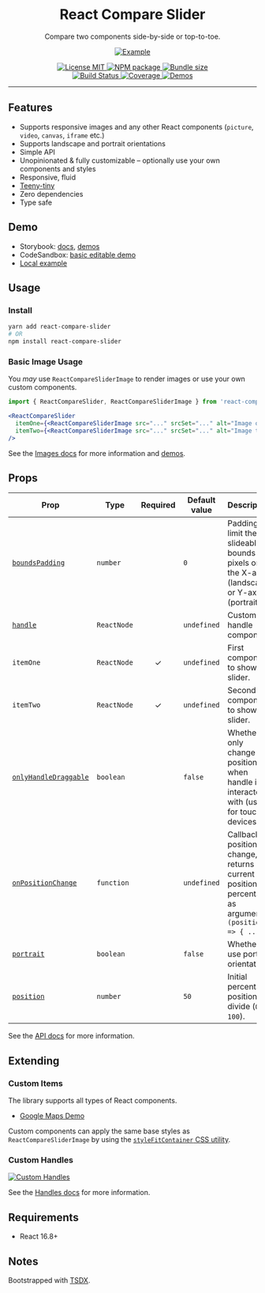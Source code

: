 <div align="center">
  <h1>React Compare Slider</h1>
  <p>Compare two components side-by-side or top-to-toe.</p>

[![Example](./example/default-handle-capture.gif)](https://codesandbox.io/s/react-compare-slider-simple-example-9si6l?file=/src/App.jsx)

<a href="https://github.com/nerdyman/react-compare-slider/blob/master/LICENSE">
  <img src="https://img.shields.io/npm/l/react-compare-slider.svg" alt="License MIT" />
</a>
<a href="https://npmjs.com/package/react-compare-slider">
  <img src="https://img.shields.io/npm/v/react-compare-slider.svg" alt="NPM package" />
</a>
<a href="https://bundlephobia.com/result?p=react-compare-slider">
  <img src="https://img.shields.io/bundlephobia/minzip/react-compare-slider.svg?color=brightgreen" alt="Bundle size" />
</a>
<br/>
<a href="https://github.com/nerdyman/react-compare-slider/actions?query=workflow%3Abuild">
  <img src="https://img.shields.io/github/workflow/status/nerdyman/react-compare-slider/build" alt="Build Status" />
</a>
<a href="https://codeclimate.com/github/nerdyman/react-compare-slider">
  <img src="https://img.shields.io/codeclimate/coverage/nerdyman/react-compare-slider" alt="Coverage" />
</a>
<a href="https://react-compare-slider.vercel.app">
  <img src="https://raw.githubusercontent.com/storybookjs/brand/8d28584c89959d7075c237e9345955c895048977/badge/badge-storybook.svg" alt="Demos" />
</a>

</div>

---

## Features

- Supports responsive images and any other React components (`picture`, `video`, `canvas`, `iframe` etc.)
- Supports landscape and portrait orientations
- Simple API
- Unopinionated & fully customizable &ndash; optionally use your own components and styles
- Responsive, fluid
- [Teeny-tiny](https://bundlephobia.com/result?p=react-compare-slider)
- Zero dependencies
- Type safe

## Demo

- Storybook: [docs](https://react-compare-slider.vercel.app/?path=/docs/docs-intro--page), [demos](https://react-compare-slider.vercel.app/?path=/story/demos)
- CodeSandbox: [basic editable demo](https://codesandbox.io/s/react-compare-slider-simple-example-9si6l)
- [Local example](./example)

## Usage

### Install

```sh
yarn add react-compare-slider
# OR
npm install react-compare-slider
```

### Basic Image Usage

You *may* use `ReactCompareSliderImage` to render images or use your own custom
components.

```jsx
import { ReactCompareSlider, ReactCompareSliderImage } from 'react-compare-slider';

<ReactCompareSlider
  itemOne={<ReactCompareSliderImage src="..." srcSet="..." alt="Image one" />}
  itemTwo={<ReactCompareSliderImage src="..." srcSet="..." alt="Image two" />}
/>
```

See the [Images docs](https://react-compare-slider.vercel.app/?path=/docs/docs-images--page) for more information and [demos](https://react-compare-slider.vercel.app/?path=/story/demos--images).

## Props

| Prop | Type | Required | Default value | Description |
|------|------|:--------:|---------------|-------------|
| [`boundsPadding`](https://react-compare-slider.vercel.app/?path=/story/docs-bounds-padding--page) | `number` |   | `0` | Padding to limit the slideable bounds in pixels on the X-axis (landscape) or Y-axis (portrait). |
| [`handle`](https://react-compare-slider.vercel.app/?path=/story/docs-handles--page) | `ReactNode` |   | `undefined` | Custom handle component. |
| `itemOne`   | `ReactNode` | ✓ | `undefined` | First component to show in slider. |
| `itemTwo`   | `ReactNode` | ✓ | `undefined` | Second component to show in slider. |
| [`onlyHandleDraggable`](https://react-compare-slider.vercel.app/?path=/story/docs-only-handle-draggable--page) | `boolean`  |   | `false` | Whether to only change position when handle is interacted with (useful for touch devices). |
| [`onPositionChange`](https://react-compare-slider.vercel.app/?path=/story/demos--on-position-change)  | `function`  |   | `undefined` | Callback on position change, returns current position percentage as argument `(position) => { ... }`. |
| [`portrait`](https://react-compare-slider.vercel.app/?path=/story/demos--portrait) | `boolean`   |   | `false` | Whether to use portrait orientation. |
| [`position`](https://react-compare-slider.vercel.app/?path=/story/demos--position)  | `number`    |   | `50` | Initial percentage position of divide (`0-100`). |

See the [API docs](https://react-compare-slider.vercel.app/?path=/docs/docs-api--page) for more information.

## Extending

### Custom Items

The library supports all types of React components.

- [Google Maps Demo](https://react-compare-slider.vercel.app/?path=/story/demos-custom-components--google-maps)

Custom components can apply the same base styles as `ReactCompareSliderImage` 
by using the [`styleFitContainer` CSS utility](https://react-compare-slider.vercel.app/?path=/docs/docs-api--page#stylefitcontainer).

### Custom Handles

[![Custom Handles](./example/custom-handle-capture.gif)](https://react-compare-slider.vercel.app/?path=/story/demos-handles--individual-styles)

See the [Handles docs](https://react-compare-slider.vercel.app/?path=/docs/docs-handles--page) for more information.

## Requirements

- React 16.8+

## Notes

Bootstrapped with [TSDX](https://github.com/formium/tsdx).
